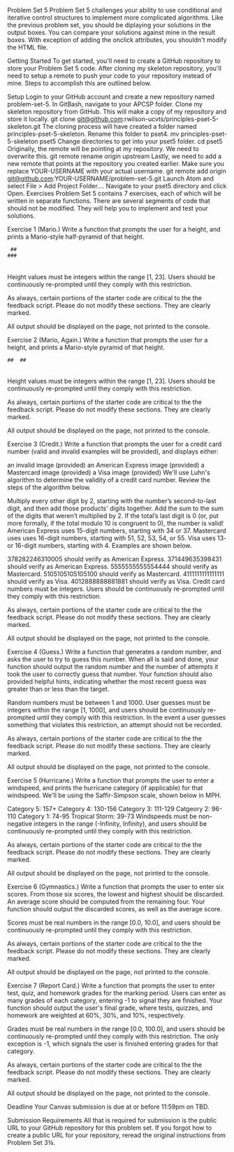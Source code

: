 Problem Set 5
Problem Set 5 challenges your ability to use conditional and iterative control structures to implement more complicated algorithms. Like the previous problem set, you should be diplaying your solutions in the output boxes. You can compare your solutions against mine in the result boxes. With exception of adding the onclick attributes, you shouldn't modify the HTML file.

Getting Started
To get started, you'll need to create a GitHub repository to store your Problem Set 5 code. After cloning my skeleton repository, you'll need to setup a remote to push your code to your repository instead of mine. Steps to accomplish this are outlined below.

Setup
Login to your GitHub account and create a new repository named problem-set-5.
In GitBash, navigate to your APCSP folder.
Clone my skeleton repository from GitHub. This will make a copy of my repository and store it locally.
git clone git@github.com:rwilson-ucvts/principles-pset-5-skeleton.git
The cloning process will have created a folder named principles-pset-5-skeleton. Rename this folder to pset4.
mv principles-pset-5-skeleton pset5
Change directories to get into your pset5 folder.
cd pset5
Originally, the remote will be pointing at my repository. We need to overwrite this.
git remote rename origin upstream
Lastly, we need to add a new remote that points at the repository you created earlier. Make sure you replace YOUR-USERNAME with your actual username.
git remote add origin git@github.com:YOUR-USERNAME/problem-set-5.git
Launch Atom and select File > Add Project Folder....
Navigate to your pset5 directory and click Open.
Exercises
Problem Set 5 contains 7 exercises, each of which will be written in separate functions. There are several segments of code that should not be modified. They will help you to implement and test your solutions.

Exercise 1 (Mario.)
Write a function that prompts the user for a height, and prints a Mario-style half-pyramid of that height.

     ##
    ###
   ####
  #####
 ######
Height values must be integers within the range [1, 23]. Users should be continuously re-prompted until they comply with this restriction.

As always, certain portions of the starter code are critical to the the feedback script. Please do not modify these sections. They are clearly marked.

All output should be displayed on the page, not printed to the console.

Exercise 2 (Mario, Again.)
Write a function that prompts the user for a height, and prints a Mario-style pyramid of that height.

    ##  ##
   ###  ###
  ####  ####
 #####  #####
######  ######
Height values must be integers within the range [1, 23]. Users should be continuously re-prompted until they comply with this restriction.

As always, certain portions of the starter code are critical to the the feedback script. Please do not modify these sections. They are clearly marked.

All output should be displayed on the page, not printed to the console.

Exercise 3 (Credit.)
Write a function that prompts the user for a credit card number (valid and invalid examples will be provided), and displays either:

an invalid image (provided)
an American Express image (provided)
a Mastercard image (provided)
a Visa image (provided)
We'll use Luhn's algorithm to determine the validity of a credit card number. Review the steps of the algorithm below.

Multiply every other digit by 2, starting with the number’s second-to-last digit, and then add those products' digits together.
Add the sum to the sum of the digits that weren’t multiplied by 2.
If the total’s last digit is 0 (or, put more formally, if the total modulo 10 is congruent to 0), the number is valid!
American Express uses 15-digit numbers, starting with 34 or 37. Mastercard uses uses 16-digit numbers, starting with 51, 52, 53, 54, or 55. Visa uses 13- or 16-digit numbers, starting with 4. Examples are shown below.

378282246310005 should verify as American Express.
371449635398431 should verify as American Express.
5555555555554444 should verify as Mastercard.
5105105105105100 should verify as Mastercard.
4111111111111111 should verify as Visa.
4012888888881881 should verify as Visa.
Credit card numbers must be integers. Users should be continuously re-prompted until they comply with this restriction.

As always, certain portions of the starter code are critical to the the feedback script. Please do not modify these sections. They are clearly marked.

All output should be displayed on the page, not printed to the console.

Exercise 4 (Guess.)
Write a function that generates a random number, and asks the user to try to guess this number. When all is said and done, your function should output the random number and the number of attempts it took the user to correctly guess that number. Your function should also provided helpful hints, indicating whether the most recent guess was greater than or less than the target.

Random numbers must be between 1 and 1000. User guesses must be integers within the range [1, 1000], and users should be continuously re-prompted until they comply with this restriction. In the event a user guesses something that violates this restriction, an attempt should not be recorded.

As always, certain portions of the starter code are critical to the the feedback script. Please do not modify these sections. They are clearly marked.

All output should be displayed on the page, not printed to the console.

Exercise 5 (Hurricane.)
Write a function that prompts the user to enter a windspeed, and prints the hurricane category (if applicable) for that windspeed. We'll be using the Saffir-Simpson scale, shown below in MPH.

Category 5: 157+
Category 4: 130-156
Category 3: 111-129
Catgeory 2: 96-110
Category 1: 74-95
Tropical Storm: 39-73
Windspeeds must be non-negative integers in the range (-Infinity, Infinity), and users should be continuously re-prompted until they comply with this restriction.

As always, certain portions of the starter code are critical to the the feedback script. Please do not modify these sections. They are clearly marked.

All output should be displayed on the page, not printed to the console.

Exercise 6 (Gymnastics.)
Write a function that prompts the user to enter six scores. From those six scores, the lowest and highest should be discarded. An average score should be computed from the remaining four. Your function should output the discarded scores, as well as the average score.

Scores must be real numbers in the range [0.0, 10.0], and users should be continuously re-prompted until they comply with this restriction.

As always, certain portions of the starter code are critical to the the feedback script. Please do not modify these sections. They are clearly marked.

All output should be displayed on the page, not printed to the console.

Exercise 7 (Report Card.)
Write a function that prompts the user to enter test, quiz, and homework grades for the marking period. Users can enter as many grades of each category, entering -1 to signal they are finished. Your function should output the user's final grade, where tests, quizzes, and homework are weighted at 60%, 30%, and 10%, respectively.

Grades must be real numbers in the range [0.0, 100.0], and users should be continuously re-prompted until they comply with this restriction. The only exception is -1, which signals the user is finished entering grades for that category.

As always, certain portions of the starter code are critical to the the feedback script. Please do not modify these sections. They are clearly marked.

All output should be displayed on the page, not printed to the console.

Deadline
Your Canvas submission is due at or before 11:59pm on TBD.

Submission Requirements
All that is required for submission is the public URL to your GitHub repository for this problem set. If you forgot how to create a public URL for your repository, reread the original instructions from Problem Set 3¾.
